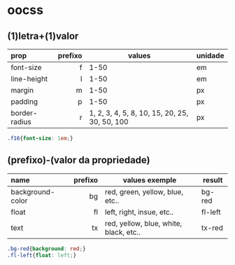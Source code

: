 # oocss

## (1)letra+(1)valor 

| prop          | prefixo | values                                        | unidade |
| :------------ | ------: | --------------------------------------------- | ------- |
| font-size     |       f | 1-50                                          | em      |
| line-height   |       l | 1-50                                          | em      |
| margin        |       m | 1-50                                          | px      |
| padding       |       p | 1-50                                          | px      |
| border-radius |       r | 1, 2, 3, 4, 5, 8, 10, 15, 20, 25, 30, 50, 100 | px      |

```css
.f16{font-size: 1em;}
```

## (prefixo)-(valor da propriedade)

| name             | prefixo | values exemple                         | result  |
| :--------------- | ------: | -------------------------------------- | ------- |
| background-color |      bg | red, green, yellow, blue, etc..        | bg-red  |
| float            |      fl | left, right, insue, etc..              | fl-left |
| text             |      tx | red, yellow, blue, white, black, etc.. | tx-red  |

```css
.bg-red{background: red;}
.fl-left{float: left;}
```